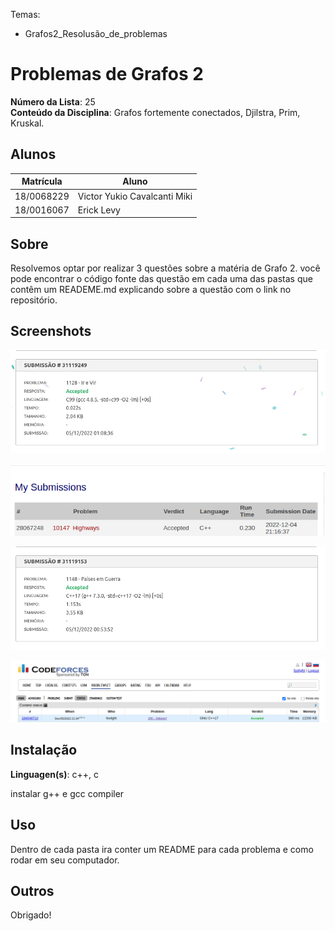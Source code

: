 Temas:
 - Grafos2_Resolusão_de_problemas

# Problemas de Grafos 2

**Número da Lista**: 25<br>
**Conteúdo da Disciplina**: Grafos fortemente conectados, Djilstra, Prim, Kruskal.<br>

## Alunos
|Matrícula | Aluno |
| -- | -- |
| 18/0068229  |  Victor Yukio Cavalcanti Miki |
| 18/0016067  |  Erick Levy |

## Sobre 
Resolvemos optar por realizar 3 questões sobre a matéria de Grafo 2. você pode encontrar o código fonte das questão em cada uma das pastas que contêm um READEME.md explicando sobre a questão com o link no repositório.

## Screenshots

![Problema_1](./assets/problema_1.png)

![Problema_2](./assets/problema_2.png)

![Problema_3](./assets/problema_3.png)

![Problema_4](./assets/problema_4.png)

## Instalação 
**Linguagen(s)**: c++, c <br>

instalar g++ e gcc compiler

## Uso 
Dentro de cada pasta ira conter um README para cada problema e como rodar em seu computador.

## Outros 
Obrigado!




